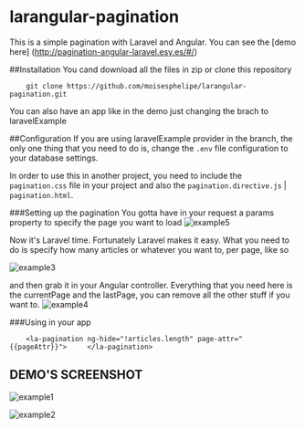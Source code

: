 # larangular-pagination
This is a simple pagination with Laravel and Angular. You can see the [demo here] (http://pagination-angular-laravel.esy.es/#/)

##Installation
You cand download all the files in zip or clone this repository
```
    git clone https://github.com/moisesphelipe/larangular-pagination.git
```
You can also have an app like in the demo just changing the brach to laravelExample

##Configuration
If you are using laravelExample provider in the branch, the only one thing that you need to do is, change the `.env` file configuration to your database settings.

In order to use this in another project, you need to include the `pagination.css` file in your project and also the `pagination.directive.js` | `pagination.html`.

###Setting up the pagination
You gotta have in your request  a params property to specify the page you want to load
![example5](https://cloud.githubusercontent.com/assets/18651154/14802753/b7f484b2-0b29-11e6-8f4d-07b53fa9790e.png)


Now it's Laravel time. Fortunately Laravel makes it easy. What you need to do is specify how many articles or whatever you want to, per page, like so

![example3](https://cloud.githubusercontent.com/assets/18651154/14802473/6520a9c0-0b27-11e6-810b-63230ca1c83e.png)

and then grab it in your Angular controller. Everything that you need here is the currentPage and the lastPage, you can remove all the other stuff if you want to.
![example4](https://cloud.githubusercontent.com/assets/18651154/14802502/a18b5d56-0b27-11e6-9516-0db948da6447.png)

###Using in your app

```
    <la-pagination ng-hide="!articles.length" page-attr="{{pageAttr}}"> 	</la-pagination>
```
## DEMO'S SCREENSHOT
![example1](https://cloud.githubusercontent.com/assets/18651154/14802093/f8a729ec-0b24-11e6-87dc-aa23f3f21d25.png)

![example2](https://cloud.githubusercontent.com/assets/18651154/14802117/2029c8da-0b25-11e6-86d0-4739b2cb32b0.png)
